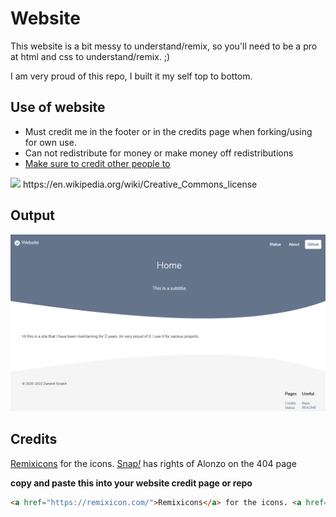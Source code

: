 # Website

This website is a bit messy to understand/remix, so you'll need to be a pro at html and css to understand/remix. ;)

I am very proud of this repo, I built it my self top to bottom.

## Use of website
- Must credit me in the footer or in the credits page when forking/using for own use.
- Can not redistribute for money or make money off redistributions
- [Make sure to credit other people to](#credits)

<img src="https://upload.wikimedia.org/wikipedia/commons/thumb/1/12/Cc-by-nc-sa_icon.svg/1920px-Cc-by-nc-sa_icon.svg.png" width="100">
https://en.wikipedia.org/wiki/Creative_Commons_license

## Output

<img src="/assets/cdn/Screenshot 2022-02-03 at 20-36-26 Home Website.png">

## Credits 
<a href="https://remixicon.com/">Remixicons</a> for the icons. <a href="https://snap.berkeley.edu">Snap<i>!</i></a> has rights of Alonzo on the 404 page

**copy and paste this into your website credit page or repo**

```html
<a href="https://remixicon.com/">Remixicons</a> for the icons. <a href="https://snap.berkeley.edu">Snap<i>!</i></a> has rights of Alonzo on the 404 page
```
